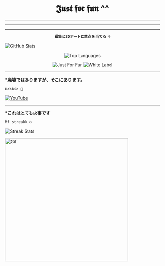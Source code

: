 <!-- README.md -->

<h1 align="center">𝕵𝖚𝖘𝖙 𝖋𝖔𝖗 𝖋𝖚𝖓 ^^</h1>

---
---
---
<p align="center">
  <b><code>編集と3Dアートに焦点を当てる ©</code></b>
</p>


  <img src="https://github-readme-stats.vercel.app/api?username=bxnefly&show_icons=true&hide_border=true&theme=radical&bg_color=b6e1da&title_color=ff4500&text_color=000001&icon_color=ffae42" alt="GitHub Stats">
</p>

<p align="center">
  <img src="https://github-readme-stats.vercel.app/api/top-langs/?username=bxnefly&layout=compact&hide_border=true&theme=radical&bg_color=000000&title_color=ff4500&text_color=ffffff&icon_color=ffae42" alt="Top Languages">
</p>

<p align="center">
  <img src="https://img.shields.io/badge/Status-Just%20For%20Fun-ff4500?style=flat-square&logo=github&logoColor=white" alt="Just For Fun">
  <img src="https://img.shields.io/badge/Type-White%20Label-ff4500?style=flat-square&logo=git&logoColor=white" alt="White Label">
</p>

---
<b>*廃墟ではありますが、そこにあります。</b>

 <code>Hobbie 🦇</code>

  <a href="https://www.youtube.com/@bxnefly">
    <img src="https://img.shields.io/badge/YouTube-ff4500?style=for-the-badge&logo=youtube&logoColor=white" alt="YouTube">
  </a>
</p>

---
<b>*これはとても火事です</b>


<code>Mf streakk 🔥</code>

  <img src="https://github-readme-streak-stats.herokuapp.com/?user=bxnefly&theme=dark&background=88c8bf&ring=ff4500&fire=ffae42&currStreakLabel=ffffff" alt="Streak Stats">
</p>
  <img src="https://github.com/user-attachments/assets/0c327b8e-da2a-4735-93c2-4e4eacab75cc" alt="Gif" width="400px">
</p>